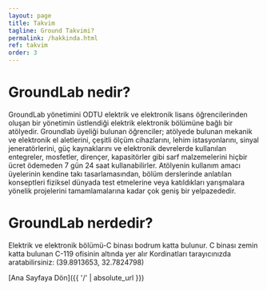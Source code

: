 ```yaml
---
layout: page
title: Takvim
tagline: Ground Takvimi?
permalink: /hakkinda.html
ref: takvim
order: 3
---
```

<h1>GroundLab nedir?</h1>
GroundLab yönetimini ODTU elektrik ve elektronik lisans öğrencilerinden oluşan bir yönetimin üstlendiği elektrik elektronik bölümüne bağlı bir atölyedir. Groundlab üyeliği bulunan öğrenciler; atölyede bulunan mekanik ve elektronik el aletlerini, çeşitli ölçüm cihazlarını, lehim istasyonlarını, sinyal jeneratörlerini, güç kaynaklarını ve elektronik devrelerde kullanılan entegreler, mosfetler, dirençer, kapasitörler gibi sarf malzemelerini hiçbir ücret ödemeden 7 gün 24 saat kullanabilirler. Atölyenin kullanım amacı üyelerinin kendine takı tasarlamasından, bölüm derslerinde anlatılan konseptleri fiziksel dünyada test etmelerine veya katıldıkları yarışmalara yönelik projelerini tamamlamalarına kadar çok geniş bir yelpazededir.

<h1>GroundLab nerdedir?</h1>
Elektrik ve elektronik bölümü-C binası bodrum katta bulunur. C binası zemin katta bulunan C-119 ofisinin altında yer alır
Kordinatları tarayıcınızda aratabilirsiniz: (39.8913653, 32.7824798)


[Ana Sayfaya Dön]({{ '/' | absolute_url }})
